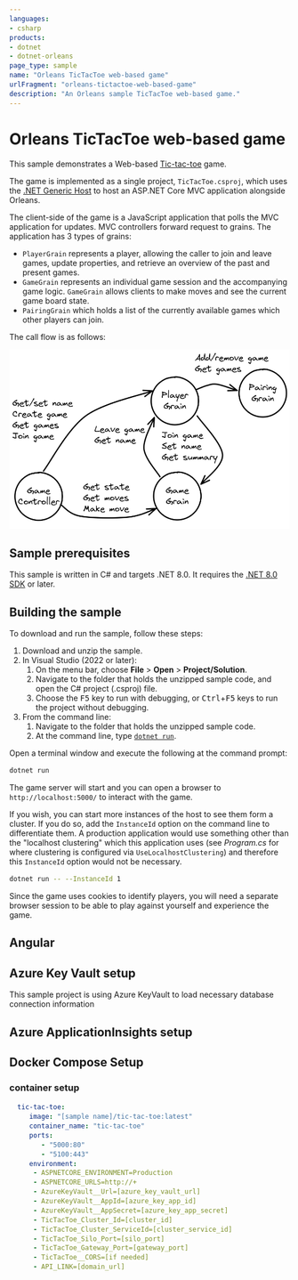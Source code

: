 ```yaml
---
languages:
- csharp
products:
- dotnet
- dotnet-orleans
page_type: sample
name: "Orleans TicTacToe web-based game"
urlFragment: "orleans-tictactoe-web-based-game"
description: "An Orleans sample TicTacToe web-based game."
---
```


# Orleans TicTacToe web-based game

This sample demonstrates a Web-based [Tic-tac-toe](https://en.wikipedia.org/wiki/Tic-tac-toe) game.

The game is implemented as a single project, `TicTacToe.csproj`, which uses the [.NET Generic Host](https://docs.microsoft.com/dotnet/core/extensions/generic-host) to host an ASP.NET Core MVC application alongside Orleans.

The client-side of the game is a JavaScript application that polls the MVC application for updates. MVC controllers forward request to grains. The application has 3 types of grains:

* `PlayerGrain` represents a player, allowing the caller to join and leave games, update properties, and retrieve an overview of the past and present games.
* `GameGrain` represents an individual game session and the accompanying game logic. `GameGrain` allows clients to make moves and see the current game board state.
* `PairingGrain` which holds a list of the currently available games which other players can join.

The call flow is as follows:

![A diagram showing the calls made in the application](dataflow.png)

## Sample prerequisites

This sample is written in C# and targets .NET 8.0. It requires the [.NET 8.0 SDK](https://dotnet.microsoft.com/download/dotnet/8.0) or later.

## Building the sample

To download and run the sample, follow these steps:

1. Download and unzip the sample.
2. In Visual Studio (2022 or later):
    1. On the menu bar, choose **File** > **Open** > **Project/Solution**.
    2. Navigate to the folder that holds the unzipped sample code, and open the C# project (.csproj) file.
    3. Choose the <kbd>F5</kbd> key to run with debugging, or <kbd>Ctrl</kbd>+<kbd>F5</kbd> keys to run the project without debugging.
3. From the command line:
   1. Navigate to the folder that holds the unzipped sample code.
   2. At the command line, type [`dotnet run`](https://docs.microsoft.com/dotnet/core/tools/dotnet-run).

Open a terminal window and execute the following at the command prompt:

```bash
dotnet run
```

The game server will start and you can open a browser to `http://localhost:5000/` to interact with the game.

If you wish, you can start more instances of the host to see them form a cluster. If you do so, add the `InstanceId` option on the command line to differentiate them. A production application would use something other than the "localhost clustering" which this application uses (see _Program.cs_ for where clustering is configured via `UseLocalhostClustering`) and therefore this `InstanceId` option would not be necessary.

```bash
dotnet run -- --InstanceId 1
```

Since the game uses cookies to identify players, you will need a separate browser session to be able to play against yourself and experience the game.

## Angular

## Azure Key Vault setup
This sample project is using Azure KeyVault to load necessary database connection information

## Azure ApplicationInsights setup

## Docker Compose Setup
### container setup
```yaml
  tic-tac-toe:
     image: "[sample name]/tic-tac-toe:latest"
     container_name: "tic-tac-toe"
     ports:
        - "5000:80"
        - "5100:443"
     environment:
      - ASPNETCORE_ENVIRONMENT=Production
      - ASPNETCORE_URLS=http://+
      - AzureKeyVault__Url=[azure_key_vault_url]
      - AzureKeyVault__AppId=[azure_key_app_id]
      - AzureKeyVault__AppSecret=[azure_key_app_secret]
      - TicTacToe_Cluster_Id=[cluster_id]
      - TicTacToe_Cluster_ServiceId=[cluster_service_id]
      - TicTacToe_Silo_Port=[silo_port]
      - TicTacToe_Gateway_Port=[gateway_port]
      - TicTacToe__CORS=[if needed]
      - API_LINK=[domain_url]
```